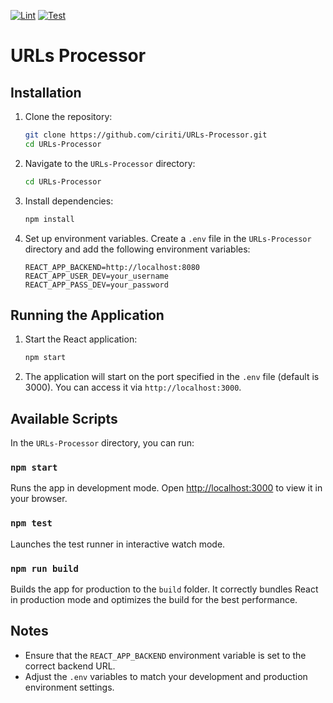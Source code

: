[![Lint](https://github.com/ciriti/URLs-Processor/actions/workflows/lint.yaml/badge.svg)](https://github.com/ciriti/URLs-Processor/actions/workflows/lint.yaml)
[![Test](https://github.com/ciriti/URLs-Processor/actions/workflows/test.yml/badge.svg)](https://github.com/ciriti/URLs-Processor/actions/workflows/test.yml)

# URLs Processor

## Installation

1. Clone the repository:

   ```sh
   git clone https://github.com/ciriti/URLs-Processor.git
   cd URLs-Processor
   ```

2. Navigate to the `URLs-Processor` directory:

   ```sh
   cd URLs-Processor
   ```

3. Install dependencies:

   ```sh
   npm install
   ```

4. Set up environment variables. Create a `.env` file in the `URLs-Processor` directory and add the following environment variables:

   ```env
   REACT_APP_BACKEND=http://localhost:8080
   REACT_APP_USER_DEV=your_username
   REACT_APP_PASS_DEV=your_password
   ```

## Running the Application

1. Start the React application:

   ```sh
   npm start
   ```

2. The application will start on the port specified in the `.env` file (default is 3000). You can access it via `http://localhost:3000`.

## Available Scripts

In the `URLs-Processor` directory, you can run:

### `npm start`

Runs the app in development mode. Open [http://localhost:3000](http://localhost:3000) to view it in your browser.

### `npm test`

Launches the test runner in interactive watch mode.

### `npm run build`

Builds the app for production to the `build` folder. It correctly bundles React in production mode and optimizes the build for the best performance.

## Notes

- Ensure that the `REACT_APP_BACKEND` environment variable is set to the correct backend URL.
- Adjust the `.env` variables to match your development and production environment settings.
